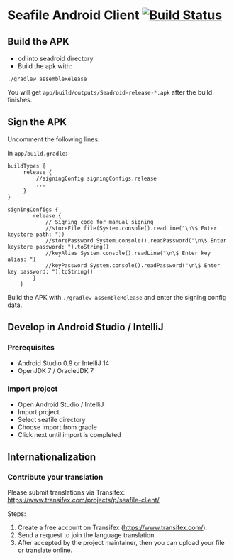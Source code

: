 # Seafile Android Client [![Build Status](https://secure.travis-ci.org/haiwen/seadroid.png?branch=master)](http://travis-ci.org/haiwen/seadroid)

## Build the APK

* cd into seadroid directory
* Build the apk with:

```
./gradlew assembleRelease
```

You will get `app/build/outputs/Seadroid-release-*.apk` after the build finishes.

## Sign the APK

Uncomment the following lines:

In `app/build.gradle`:

    buildTypes {
         release {
             //signingConfig signingConfigs.release
             ...
         }
    }

    signingConfigs {
            release {
                // Signing code for manual signing
                //storeFile file(System.console().readLine("\n\$ Enter keystore path: "))
                //storePassword System.console().readPassword("\n\$ Enter keystore password: ").toString()
                //keyAlias System.console().readLine("\n\$ Enter key alias: ")
                //keyPassword System.console().readPassword("\n\$ Enter key password: ").toString()
            }
        }

Build the APK with `./gradlew assembleRelease` and enter the signing config data.

## Develop in Android Studio / IntelliJ

### Prerequisites

* Android Studio 0.9 or IntelliJ 14
* OpenJDK 7 / OracleJDK 7

### Import project

* Open Android Studio / IntelliJ
* Import project
* Select seafile directory
* Choose import from gradle
* Click next until import is completed

## Internationalization

### Contribute your translation

Please submit translations via Transifex: https://www.transifex.com/projects/p/seafile-client/

Steps:

1. Create a free account on Transifex (https://www.transifex.com/).
2. Send a request to join the language translation.
3. After accepted by the project maintainer, then you can upload your file or translate online.